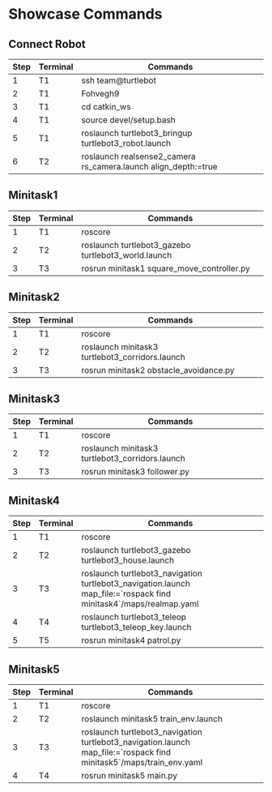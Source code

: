 <h1>Showcase Commands</h1>

<h2>Connect Robot</h2>

|Step|Terminal|Commands|
|---|---|---|
|1|T1|ssh team@turtlebot|
|2|T1|Fohvegh9|
|3|T1|cd catkin_ws|
|4|T1|source devel/setup.bash|
|5|T1|roslaunch turtlebot3_bringup turtlebot3_robot.launch|
|6|T2|roslaunch realsense2_camera rs_camera.launch align_depth:=true|


<h2>Minitask1</h2>

|Step|Terminal|Commands|
|---|---|---|
|1|T1|roscore|
|2|T2|roslaunch turtlebot3_gazebo turtlebot3_world.launch|
|3|T3|rosrun minitask1 square_move_controller.py|

<h2>Minitask2</h2>

|Step|Terminal|Commands|
|---|---|---|
|1|T1|roscore|
|2|T2|roslaunch minitask3 turtlebot3_corridors.launch|
|3|T3|rosrun minitask2 obstacle_avoidance.py|

<h2>Minitask3</h2>

|Step|Terminal|Commands|
|---|---|---|
|1|T1|roscore|
|2|T2|roslaunch minitask3 turtlebot3_corridors.launch|
|3|T3|rosrun minitask3 follower.py|

<h2>Minitask4</h2>

|Step|Terminal|Commands|
|---|---|---|
|1|T1|roscore|
|2|T2|roslaunch turtlebot3_gazebo turtlebot3_house.launch|
|3|T3|roslaunch turtlebot3_navigation turtlebot3_navigation.launch map_file:=\`rospack find minitask4\`/maps/realmap.yaml|
|4|T4|roslaunch turtlebot3_teleop turtlebot3_teleop_key.launch|
|5|T5|rosrun minitask4 patrol.py|

<h2>Minitask5</h2>

|Step|Terminal|Commands|
|---|---|---|
|1|T1|roscore|
|2|T2|roslaunch minitask5 train_env.launch|
|3|T3|roslaunch turtlebot3_navigation turtlebot3_navigation.launch map_file:=\`rospack find minitask5\`/maps/train_env.yaml|
|4|T4|rosrun minitask5 main.py|



